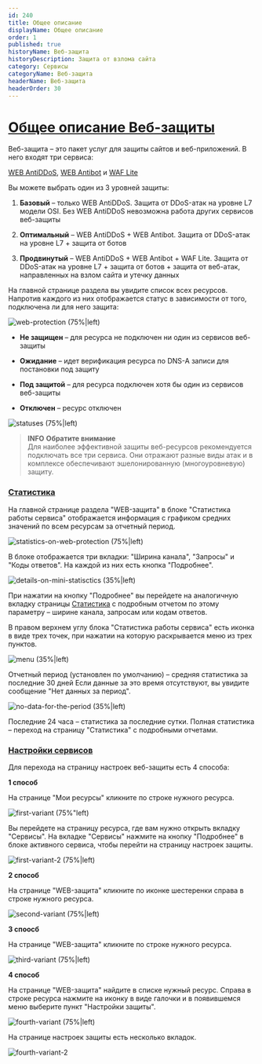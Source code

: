 ```yaml
---
id: 240
title: Общее описание
displayName: Общее описание
order: 1
published: true
historyName: Веб-защита
historyDescription: Защита от взлома сайта
category: Сервисы
categoryName: Веб-защита
headerName: Веб-защита
headerOrder: 30
---
```


# [Общее описание Веб-защиты](web-protection)

Веб-защита – это пакет услуг для защиты сайтов и веб-приложений. В него входят три сервиса:  

[WEB AntiDDoS]([217]), [WEB Antibot]([216]) и [WAF Lite]([234])  

Вы можете выбрать один из 3 уровней защиты:  
 1. **Базовый** – только WEB AntiDDoS. Защита от DDoS-атак на уровне L7 модели OSI. Без WEB AntiDDoS невозможна работа других сервисов веб-защиты <br/>

 2. **Оптимальный** – WEB AntiDDoS + WEB Antibot. Защита от DDoS-атак на уровне L7 + защита от ботов <br/>

 3. **Продвинутый** – WEB AntiDDoS + WEB Antibot + WAF Lite. Защита от DDoS-атак на уровне L7 + защита от ботов + защита от веб-атак, направленных на взлом сайта и утечку данных <br/>
 

На главной странице раздела вы увидите список всех ресурсов. Напротив каждого из них отображается статус в зависимости от того, подключена ли для него защита:

![web-protection (75%|left)](https://img.solarspace.pro/docs/field-wp.jpg "веб-защита")


- **Не защищен** – для ресурса не подключен ни один из сервисов веб-защиты <br/>

- **Ожидание** – идет верификация ресурса по DNS-A записи для постановки под защиту <br/>

- **Под защитой** – для ресурса подключен хотя бы один из сервисов веб-защиты <br/>

- **Отключен** – ресурс отключен

![statuses (75%|left)](https://img.solarspace.pro/docs/statuses-wp.jpg "статусы")


> **INFO**
> **Обратите внимание**  
> Для наиболее эффективной защиты веб-ресурсов рекомендуется подключать все три сервиса. Они отражают разные виды атак и в комплексе обеспечивают эшелонированную (многоуровневую) защиту.


### [Статистика](statistics-in-the-web-protection)

На главной странице раздела  "WEB-защита" в блоке "Статистика работы сервиса" отображается информация с графиком средних значений по всем ресурсам за отчетный период.

![statistics-on-web-protection (75%|left)](https://img.solarspace.pro/docs/statistics-on-web-protection.jpg "статистика на странице веб-защита")

В блоке отображается три вкладки: "Ширина канала", "Запросы" и "Коды ответов". На каждой из них есть кнопка "Подробнее".

![details-on-mini-statisctics (35%|left)](https://img.solarspace.pro/docs/deatils-in-mini-statistics-wp.jpg "вкладки статистика")

При нажатии на кнопку "Подробнее" вы перейдете на аналогичную вкладку страницы [Статистика]([235]) с подробным отчетом по этому параметру – ширине канала, запросам или кодам ответов.

В правом верхнем углу блока "Статистика работы сервиса" есть иконка в виде трех точек, при нажатии на которую раскрывается меню из трех пунктов.

![menu (35%|left)](https://img.solarspace.pro/docs/three-dots-in-mini-statistics-wp.jpg "меню")

Отчетный период (установлен по умолчанию) – средняя статистика за последние 30 дней
Если данные за это время отсутствуют, вы увидите сообщение "Нет данных за период".

![no-data-for-the-period (35%|left)](https://img.solarspace.pro/docs/no-data-for-the-period.jpg "нет данных за период")

Последние 24 часа – статистика за последние сутки.
Полная статистика – переход на страницу "Статистика" с подробными отчетами.


### [Настройки сервисов](settings-in-the-web-protection)

Для перехода на страницу настроек веб-защиты есть 4 способа:

**1 способ**

На странице "Мои ресурсы" кликните по строке нужного ресурса.

![first-variant (75%"left)](https://img.solarspace.pro/docs/1-var.jpg "первый способ")

Вы перейдете на страницу ресурса, где вам нужно открыть вкладку "Сервисы". На вкладке "Сервисы" нажмите на кнопку "Подробнее" в блоке активного сервиса, чтобы перейти на страницу настроек защиты.

![first-variant-2 (75%|left)](https://img.solarspace.pro/docs/1.1-var.jpg "первый способ 2")

**2 способ**

На странице "WEB-защита" кликните по иконке шестеренки справа в строке нужного ресурса.

![second-variant (75%|left)](https://img.solarspace.pro/docs/2-var.jpg "второй способ")

**3 споосб**

На странице "WEB-защита" кликните по строке нужного ресурса.

![third-variant (75%|left)](https://img.solarspace.pro/docs/3-var.jpg "третий споосб")

**4 способ**

На странице "WEB-защита" найдите в списке нужный ресурс. Справа в строке ресурса нажмите на иконку в виде галочки и в появившемся меню выберите пункт "Настройки защиты".

![fourth-variant (75%|left)](https://img.solarspace.pro/docs/4-var.jpg "четвертый вариант")

На странице настроек защиты есть несколько вкладок.

![fourth-variant-2](https://img.solarspace.pro/docs/4.1-var.jpg "четвертый вариант 2")




